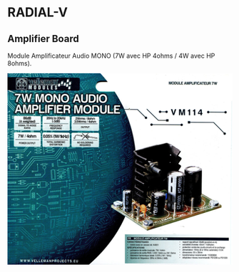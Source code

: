 # RADIAL-V

## Amplifier Board

Module Amplificateur Audio MONO (7W avec HP 4ohms / 4W avec HP 8ohms).

![Kit Velleman](VM114-Cover.jpg)